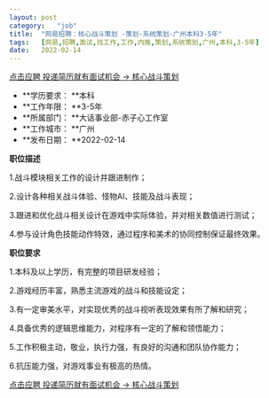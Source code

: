 ```yaml
---
layout:	post
category:	"job"
title:	"网易招聘：核心战斗策划 -策划-系统策划-广州本科3-5年"
tags:	[网易,招聘,面试,找工作,工作,内推,策划,系统策划,广州,本科,3-5年]
date:	2022-02-14
---
```


[点击应聘 投递简历就有面试机会 ->  核心战斗策划 ](http://mobile.bole.netease.com/bole/boleDetail?id=25334&employeeId=346f03c3cda5f04c&key=all)



- **学历要求： **本科
- **工作年限： **3-5年
- **所属部门： **大话事业部-赤子心工作室
- **工作城市： **广州
- **发布日期： **2022-02-14



**职位描述**

1.战斗模块相关工作的设计并跟进制作；

2.设计各种相关战斗体验、怪物AI、技能及战斗表现；

3.跟进和优化战斗相关设计在游戏中实际体验，并对相关数值进行测试；

4.参与设计角色技能动作特效，通过程序和美术的协同控制保证最终效果。



**职位要求**

1.本科及以上学历，有完整的项目研发经验；

2.游戏经历丰富，熟悉主流游戏的战斗和技能设定；

3.有一定审美水平，对实现优秀的战斗视听表现效果有所了解和研究；

4.具备优秀的逻辑思维能力，对程序有一定的了解和领悟能力；

5.工作积极主动，敬业，执行力强，有良好的沟通和团队协作能力；

6.抗压能力强，对游戏事业有极高的热情。



[点击应聘 投递简历就有面试机会 ->  核心战斗策划 ](http://mobile.bole.netease.com/bole/boleDetail?id=25334&employeeId=346f03c3cda5f04c&key=all)
